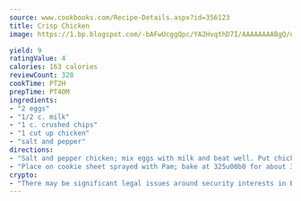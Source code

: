 ```yaml
---
source: www.cookbooks.com/Recipe-Details.aspx?id=356123
title: Crisp Chicken
image: https://1.bp.blogspot.com/-bAFwUcggQpc/YA2HvqthD7I/AAAAAAAABgQ/dGGityjUeSk5WIgvhJroHVt7XYoXF2qygCLcBGAsYHQ/s320/10.png

yield: 9
ratingValue: 4
calories: 163 calories
reviewCount: 328
cookTime: PT2H
prepTime: PT40M
ingredients:
- "2 eggs"
- "1/2 c. milk"
- "1 c. crushed chips"
- "1 cut up chicken"
- "salt and pepper"
directions:
- "Salt and pepper chicken; mix eggs with milk and beat well. Put chicken pieces in egg mixture and then coat with crushed chips until well coated."
- "Place on cookie sheet sprayed with Pam; bake at 325u00b0 for about 35 minutes."
crypto:
- "There may be significant legal issues around security interests in Bitcoin."
---
```

